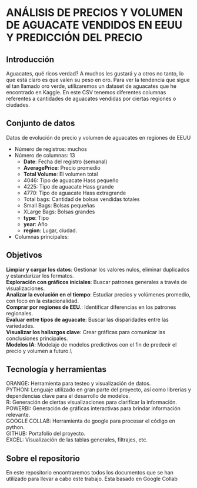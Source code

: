 # ANÁLISIS DE PRECIOS Y VOLUMEN DE AGUACATE VENDIDOS EN EEUU Y PREDICCIÓN DEL PRECIO

## Introducción
Aguacates, qué ricos verdad? A muchos les gustará y a otros no tanto, lo que está claro es que valen su peso en oro. Para ver la tendencia que sigue el tan llamado oro verde, utilizaremos un dataset de aguacates que he encontrado en Kaggle. En este CSV tenemos diferentes columnas referentes a cantidades de aguacates vendidas por ciertas regiones o ciudades.

## Conjunto de datos
Datos de evolución de precio y volumen de aguacates en regiones de EEUU
  - Número de registros: muchos
  - Número de columnas: 13
    -  **Date**: Fecha del registro (semanal)
    -  **AveragePrice**: Precio promedio
    -  **Total Volume**: El volumen total
    -  4046: Tipo de aguacate Hass pequeño
    -  4225: Tipo de aguacate Hass grande
    -  4770: Tipo de aguacate Hass extragrande
    -  Total bags: Cantidad de bolsas vendidas totales
    -  Small Bags: Bolsas pequeñas
    -  XLarge Bags: Bolsas grandes
    -  **type**: Tipo
    -  **year**: Año
    -  **region**: Lugar, ciudad.
  - Columnas principales:

## Objetivos
**Limpiar y cargar los datos**: Gestionar los valores nulos, eliminar duplicados y estandarizar los formatos. \
**Exploración con gráficos iniciales**: Buscar patrones generales a través de visualizaciones.\
**Analizar la evolución en el tiempo**: Estudiar precios y volúmenes promedio, con foco en la estacionalidad.\
**Comprar por regiones de EEU**.: Identificar diferencias en los patrones regionales.\
**Evaluar entre tipos de aguacate**: Buscar las disparidades entre las variedades.\
**Visualizar los hallazgos clave**: Crear gráficas para comunicar las conclusiones principales.\
**Modelos IA**: Modelaje de modelos predictivos con el fin de predecir el precio y volumen a futuro.\

## Tecnología y herramientas
ORANGE: Herramienta para testeo y visualización de datos.\
PYTHON: Lenguaje utilizado en gran parte del proyecto, así como librerías y dependencias clave para el desarrollo de modelos.\
R: Generación de ciertas visualizaciones para clarificar la información.\
POWERBI: Generación de gráficas interactivas para brindar información relevante.\
GOOGLE COLLAB: Herramienta de google para procesar el código en python.\
GITHUB: Portafolio del proyecto.\
EXCEL: Visualización de las tablas generales, filtrajes, etc.

## Sobre el repositorio
En este repositorio encontraremos todos los documentos que se han utilizado para llevar a cabo este trabajo. Esta basado en Google Collab 


